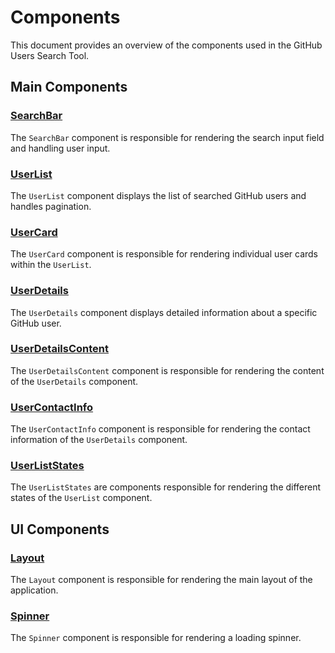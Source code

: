 # Components

This document provides an overview of the components used in the GitHub Users Search Tool.

## Main Components

### [SearchBar](./components/SearchBar.md)

The `SearchBar` component is responsible for rendering the search input field and handling user input.

### [UserList](./components/user/UserList.md)

The `UserList` component displays the list of searched GitHub users and handles pagination.

### [UserCard](./components/user/UserCard.md)

The `UserCard` component is responsible for rendering individual user cards within the `UserList`.

### [UserDetails](./components/user/UserDetails.md)

The `UserDetails` component displays detailed information about a specific GitHub user.

### [UserDetailsContent](./components/user/UserDetailsContent.md)

The `UserDetailsContent` component is responsible for rendering the content of the `UserDetails` component.

### [UserContactInfo](./components/user/UserContactInfo.md)

The `UserContactInfo` component is responsible for rendering the contact information of the `UserDetails` component.

### [UserListStates](./components/user/UserListStates.md)

The `UserListStates` are components responsible for rendering the different states of the `UserList` component.

## UI Components

### [Layout](./components/Layout.md)

The `Layout` component is responsible for rendering the main layout of the application.

### [Spinner](./components/Spinner.md)

The `Spinner` component is responsible for rendering a loading spinner.